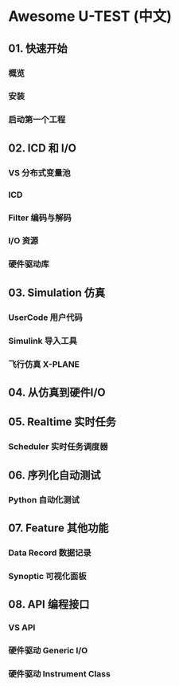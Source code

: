 # Awesome U-TEST (中文)
## 01. 快速开始
### 概览 
### 安装
### 启动第一个工程

## 02. ICD 和 I/O
### VS 分布式变量池
### ICD
### Filter 编码与解码
### I/O 资源
### 硬件驱动库

## 03. Simulation 仿真
### UserCode 用户代码
### Simulink 导入工具
### 飞行仿真 X-PLANE

## 04. 从仿真到硬件I/O

## 05. Realtime 实时任务
### Scheduler 实时任务调度器

## 06. 序列化自动测试
### Python 自动化测试

## 07. Feature 其他功能
### Data Record 数据记录
### Synoptic 可视化面板

## 08. API 编程接口
### VS API
### 硬件驱动 Generic I/O
### 硬件驱动 Instrument Class



